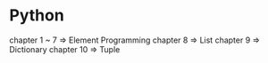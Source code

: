 # Python

chapter 1 ~ 7 => Element Programming
chapter 8 => List
chapter 9 => Dictionary
chapter 10 => Tuple
